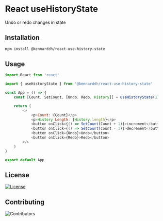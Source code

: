# React useHistoryState

Undo or redo changes in state

## Installation

```bash
npm install @kennarddh/react-use-history-state
```

## Usage

```js
import React from 'react'

import { useHistoryState } from '@kennarddh/react-use-history-state'

const App = () => {
	const [Count, SetCount, [Undo, Redo, History]] = useHistoryState(1)

	return (
		<>
			<p>Count: {Count}</p>
			<p>History Length: {History.length}</p>
			<button onClick={() => SetCount(Count + 1)}>increment</button>
			<button onClick={() => SetCount(Count - 1)}>decrement</button>
			<button onClick={Undo}>Undo</button>
			<button onClick={Redo}>Redo</button>
		</>
	)
}

export default App
```

## License

[![License](https://img.shields.io/badge/License-MIT-yellow.svg)](https://opensource.org/licenses/MIT)

## Contributing

![Contributors](https://img.shields.io/badge/Contributors-1-blue.svg)
